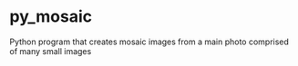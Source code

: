 # py_mosaic
Python program that creates mosaic images from a main photo comprised of many small images
